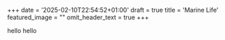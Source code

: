 +++
date = '2025-02-10T22:54:52+01:00'
draft = true
title = 'Marine Life'
featured_image = ""
omit_header_text = true
+++

hello hello

